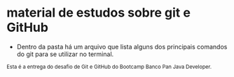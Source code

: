 
# material de estudos sobre git e GitHub

- Dentro da pasta há um arquivo que lista alguns dos principais comandos do git para se utilizar no terminal.

<sup> Esta é a entrega do desafio de Git e GitHub do Bootcamp Banco Pan Java Developer. </sup>
